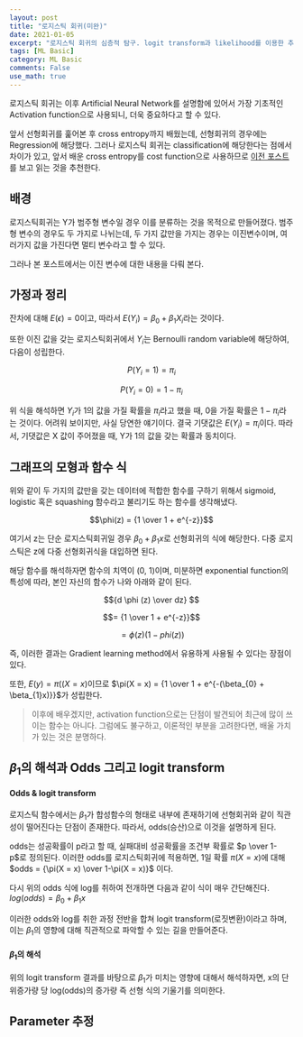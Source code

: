 ```yaml
---
layout: post
title: "로지스틱 회귀(미완)"
date: 2021-01-05
excerpt: "로지스틱 회귀의 심층적 탐구. logit transform과 likelihood를 이용한 추정 및 모델 해석"
tags: [ML Basic]
category: ML Basic
comments: False
use_math: true
---
```


로지스틱 회귀는 이후 Artificial Neural Network를 설명함에 있어서 가장 기초적인 Activation function으로 사용되니, 더욱 중요하다고 할 수 있다.

앞서 선형회귀를 훑어본 후 cross entropy까지 배웠는데, 선형회귀의 경우에는 Regression에 해당했다.
그러나 로지스틱 회귀는 classification에 해당한다는 점에서 차이가 있고, 앞서 배운 cross entropy를 cost function으로 사용하므로 
[이전 포스트]()를 보고 읽는 것을 추천한다.

## 배경
로지스틱회귀는 Y가 범주형 변수일 경우 이를 분류하는 것을 목적으로 만들어졌다. 
범주형 변수의 경우도 두 가지로 나뉘는데, 두 가지 값만을 가지는 경우는 이진변수이며, 여러가지 값을 가진다면 멀티 변수라고 할 수 있다.

그러나 본 포스트에서는 이진 변수에 대한 내용을 다뤄 본다.

## 가정과 정리
잔차에 대해 $E(\epsilon) = 0$이고, 따라서 $E(Y_{i}) = \beta_{0} + \beta_{1} X_{i}$라는 것이다.

또한 이진 값을 갖는 로지스틱회귀에서 $Y_{i}$는 Bernoulli random variable에 해당하여, 다음이 성립한다.

$$P(Y_{i} = 1) = \pi_{i}$$

$$P(Y_{i} = 0) = 1 - \pi_i$$

위 식을 해석하면 $Y_{i}$가 1의 값을 가질 확률을 $\pi_{i}$라고 했을 때, 0을 가질 확률은 $1-\pi_i$라는 것이다.
어려워 보이지만, 사실 당연한 얘기이다.
결국 기댓값은 $E(Y_{i}) = \pi_{i}$이다. 따라서, 기댓값은 X 값이 주어졌을 때, Y가 1의 값을 갖는 확률과 동치이다.

## 그래프의 모형과 함수 식
위와 같이 두 가지의 값만을 갖는 데이터에 적합한 함수를 구하기 위해서 sigmoid, logistic 혹은 squashing 함수라고 불리기도 하는 함수를 생각해냈다.

$$\phi(z) = {1 \over 1 + e^{-z}}$$

여기서 z는 단순 로지스틱회귀일 경우 $\beta_{0} + \beta_{1}x$로 선형회귀의 식에 해당한다. 
다중 로지스틱은 z에 다중 선형회귀식을 대입하면 된다.

해당 함수를 해석하자면 함수의 치역이 (0, 1)이며, 미분하면 exponential function의 특성에 따라, 본인 자신의 함수가 나와 아래와 같이 된다.

$${d \phi (z) \over dz} $$

$$= {1 \over 1 + e^{-z}}$$

$$= \phi(z)(1 - phi(z))$$

즉, 이러한 결과는 Gradient learning method에서 유용하게 사용될 수 있다는 장점이 있다.

또한, $E(y) = \pi((X = x)$이므로 $\pi(X = x) = {1 \over 1 + e^{-(\beta_{0} + \beta_{1}x)}}$가 성립한다.

> 이후에 배우겠지만, activation function으로는 단점이 발견되어 최근에 많이 쓰이는 함수는 아니다. 그럼에도 불구하고, 이론적인 부분을 고려한다면, 배울 가치가 있는 것은 분명하다.

## $\beta_{1}$의 해석과 Odds 그리고 logit transform
#### Odds & logit transform
로지스틱 함수에서는 $\beta_{1}$가 합성함수의 형태로 내부에 존재하기에 선형회귀와 같이 직관성이 떨어진다는 단점이 존재한다.
따라서, odds(승산)으로 이것을 설명하게 된다.

odds는 성공확률이 p라고 할 때, 실패대비 성공확률을 조건부 확률로 $p \over 1-p$로 정의된다.
이러한 odds를 로지스틱회귀에 적용하면, 1일 확률 $\pi(X = x)$에 대해 $odds = {\pi(X = x) \over 1-\pi(X = x)}$ 이다.

다시 위의 odds 식에 log를 취하여 전개하면 다음과 같이 식이 매우 간단해진다. $log(odds) = \beta_{0} + \beta_{1}x$

이러한 odds와 log를 취한 과정 전반을 합쳐 logit transform(로짓변환)이라고 하며, 이는 $\beta_{1}$의 영향에 대해 직관적으로 파악할 수 있는 길을 만들어준다.

#### $\beta_{1}$의 해석
위의 logit transform 결과를 바탕으로 $\beta_{1}$가 미치는 영향에 대해서 해석하자면, x의 단위증가량 당 log(odds)의 증가량 즉 선형 식의 기울기를 의미한다.

## Parameter 추정

